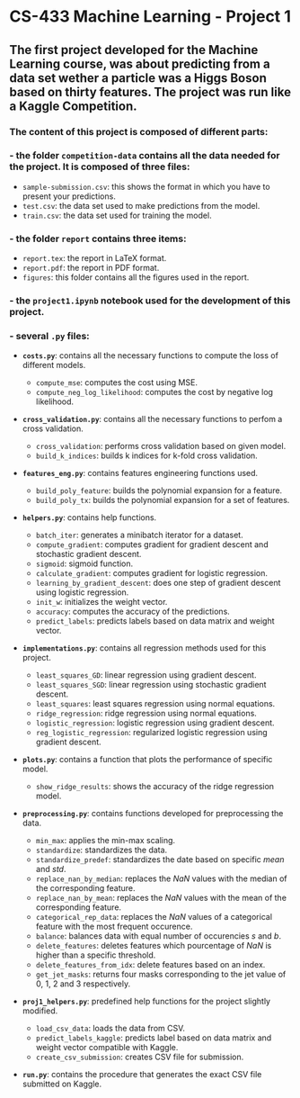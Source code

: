 # CS-433 Machine Learning - Project 1

## The first project developed for the Machine Learning course, was about predicting from a data set wether a particle was a Higgs Boson based on thirty features. The project was run like a Kaggle Competition.

### The content of this project is composed of different parts:

### - the folder `competition-data` contains all the data needed for the project. It is composed of three files:

   - `sample-submission.csv`: this shows the format in which you have to present your predictions.
   - `test.csv`: the data set used to make predictions from the model.
   - `train.csv`: the data set used for training the model.

### - the folder `report` contains three items:

   - `report.tex`: the report in LaTeX format.
   - `report.pdf`: the report in PDF format.
   - `figures`: this folder contains all the figures used in the report.

### - the `project1.ipynb` notebook used for the development of this project.

### - several `.py` files:

   - **`costs.py`**: contains all the necessary functions to compute the loss of different models.
      - `compute_mse`: computes the cost using MSE.
      - `compute_neg_log_likelihood`: computes the cost by negative log likelihood.

   - **`cross_validation.py`**: contains all the necessary functions to perfom a cross validation.
      - `cross_validation`: performs cross validation based on given model.
      - `build_k_indices`: builds k indices for k-fold cross validation.

   - **`features_eng.py`**: contains features engineering functions used.
      - `build_poly_feature`: builds the polynomial expansion for a feature. 
      - `build_poly_tx`: builds the polynomial expansion for a set of features.

   - **`helpers.py`**: contains help functions.
      - `batch_iter`: generates a minibatch iterator for a dataset.
      - `compute_gradient`: computes gradient for gradient descent and stochastic gradient descent.
      - `sigmoid`: sigmoid function.
      - `calculate_gradient`: computes gradient for logistic regression.
      - `learning_by_gradient_descent`: does one step of gradient descent using logistic regression.
      - `init_w`: initializes the weight vector.
      - `accuracy`: computes the accuracy of the predictions.
      - `predict_labels`: predicts labels based on data matrix and weight vector.

   - **`implementations.py`**: contains all regression methods used for this project.
      - `least_squares_GD`: linear regression using gradient descent.
      - `least_squares_SGD`: linear regression using stochastic gradient descent.
      - `least_squares`: least squares regression using normal equations.
      - `ridge_regression`: ridge regression using normal equations.
      - `logistic_regression`: logistic regression using gradient descent.
      - `reg_logistic_regression`: regularized logistic regression using gradient descent.

   - **`plots.py`**: contains a function that plots the performance of specific model.
      - `show_ridge_results`: shows the accuracy of the ridge regression model.

   - **`preprocessing.py`**: contains functions developed for preprocessing the data.
      - `min_max`: applies the min-max scaling.
      - `standardize`: standardizes the data.
      - `standardize_predef`: standardizes the date based on specific *mean* and *std*.
      - `replace_nan_by_median`: replaces the *NaN* values with the median of the corresponding feature.
      - `replace_nan_by_mean`: replaces the *NaN* values with the mean of the corresponding feature.
      - `categorical_rep_data`: replaces the *NaN* values of a categorical feature with the most frequent occurence.
      - `balance`: balances data with equal number of occurencies *s* and *b*.
      - `delete_features`: deletes features which pourcentage of *NaN* is higher than a specific threshold.
      - `delete_features_from_idx`: delete features based on an index.
      - `get_jet_masks`: returns four masks corresponding to the jet value of 0, 1, 2 and 3 respectively.

   - **`proj1_helpers.py`**: predefined help functions for the project slightly modified.
      - `load_csv_data`: loads the data from CSV.
      - `predict_labels_kaggle`: predicts label based on data matrix and weight vector compatible with Kaggle.
      - `create_csv_submission`: creates CSV file for submission.

   - **`run.py`**: contains the procedure that generates the exact CSV file submitted on Kaggle.
   
